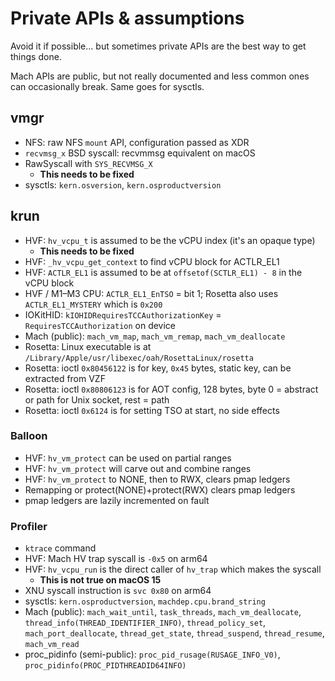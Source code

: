 # Private APIs & assumptions

Avoid it if possible... but sometimes private APIs are the best way to get things done.

Mach APIs are public, but not really documented and less common ones can occasionally break. Same goes for sysctls.

## vmgr

- NFS: raw NFS `mount` API, configuration passed as XDR
- `recvmsg_x` BSD syscall: recvmmsg equivalent on macOS
- RawSyscall with `SYS_RECVMSG_X`
  - **This needs to be fixed**
- sysctls: `kern.osversion`, `kern.osproductversion`

## krun

- HVF: `hv_vcpu_t` is assumed to be the vCPU index (it's an opaque type)
  - **This needs to be fixed**
- HVF: `_hv_vcpu_get_context` to find vCPU block for ACTLR_EL1
- HVF: `ACTLR_EL1` is assumed to be at `offsetof(SCTLR_EL1) - 8` in the vCPU block
- HVF / M1–M3 CPU: `ACTLR_EL1_EnTSO` = bit 1; Rosetta also uses `ACTLR_EL1_MYSTERY` which is `0x200`
- IOKitHID: `kIOHIDRequiresTCCAuthorizationKey` = `RequiresTCCAuthorization` on device
- Mach (public): `mach_vm_map`, `mach_vm_remap`, `mach_vm_deallocate`
- Rosetta: Linux executable is at `/Library/Apple/usr/libexec/oah/RosettaLinux/rosetta`
- Rosetta: ioctl `0x80456122` is for key, `0x45` bytes, static key, can be extracted from VZF
- Rosetta: ioctl `0x80806123` is for AOT config, 128 bytes, byte 0 = abstract or path for Unix socket, rest = path
- Rosetta: ioctl `0x6124` is for setting TSO at start, no side effects

### Balloon

- HVF: `hv_vm_protect` can be used on partial ranges
- HVF: `hv_vm_protect` will carve out and combine ranges
- HVF: `hv_vm_protect` to NONE, then to RWX, clears pmap ledgers
- Remapping or protect(NONE)+protect(RWX) clears pmap ledgers
- pmap ledgers are lazily incremented on fault

### Profiler

- `ktrace` command
- HVF: Mach HV trap syscall is `-0x5` on arm64
- HVF: `hv_vcpu_run` is the direct caller of `hv_trap` which makes the syscall
  - **This is not true on macOS 15**
- XNU syscall instruction is `svc 0x80` on arm64
- sysctls: `kern.osproductversion`, `machdep.cpu.brand_string`
- Mach (public): `mach_wait_until`, `task_threads`, `mach_vm_deallocate`, `thread_info(THREAD_IDENTIFIER_INFO)`, `thread_policy_set`, `mach_port_deallocate`, `thread_get_state`, `thread_suspend`, `thread_resume`, `mach_vm_read`
- proc_pidinfo (semi-public): `proc_pid_rusage(RUSAGE_INFO_V0)`, `proc_pidinfo(PROC_PIDTHREADID64INFO)`
